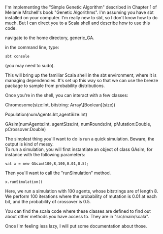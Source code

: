 I'm implementing the "Simple Genetic Algorithm" described in Chapter 1 of Melanie Mitchell's book "Genetic Algorithms".  I'm assuming you have sbt installed on your computer. 
I'm really new to sbt, so I don't know how to do much. But I can direct you to a Scala shell and describe how to use this code. 

navigate to the home directory, generic_GA. 

in the command line, type: 

    sbt console

(you may need to sudo).

This will bring up the familiar Scala shell in the sbt environment, where it is managing dependencies. It's set up this way so that we can use the breeze package to sample from probability distributions. 

Once you're in the shell, you can interact with a few classes: 


Chromosome(size:Int, bitstring: Array\\[Boolean\](size))

Population(numAgents:Int,agentSize:Int)

GAsim(numAgents:Int, agentSize:int, numRounds:Int, pMutation:Double, pCrossover:Double)


The simplest thing you'll want to do is run a quick simulation.  Beware, the output is kind of messy.  
To run a simulation, you will first instantiate an object of class GAsim, for instance with the following parameters: 

    val x = new GAsim(100,8,100,0.01,0.5);

Then you'll want to call the "runSimulation" method.  

    x.runSimulation()

Here, we run a simulation with 100 agents, whose bitstrings are of length 8. We perform 100 iterations where the probability of mutation is 0.01 at each bit, and the probability of crossover is 0.5.  

You can find the scala code where these classes are defined to find out about other methods you have access to. 
They are in "src/main/scala".

Once I'm feeling less lazy, I will put some documentation about those.    